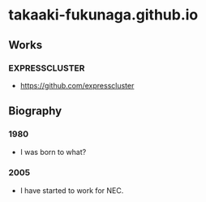 # takaaki-fukunaga.github.io

## Works
### EXPRESSCLUSTER
- https://github.com/expresscluster

## Biography
### 1980
- I was born to what?

### 2005
- I have started to work for NEC.

